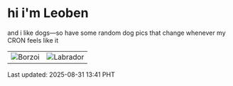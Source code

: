 # hi i'm Leoben

and i like dogs—so have some random dog pics that change whenever my CRON feels like it

|  |  |
|--------|----------|
| ![Borzoi](https://random-dog-vercel.vercel.app/api/random-borzoi?v=1756618885) | ![Labrador](https://random-dog-vercel.vercel.app/api/random-labrador?v=1756618885) |

Last updated: 2025-08-31 13:41 PHT
